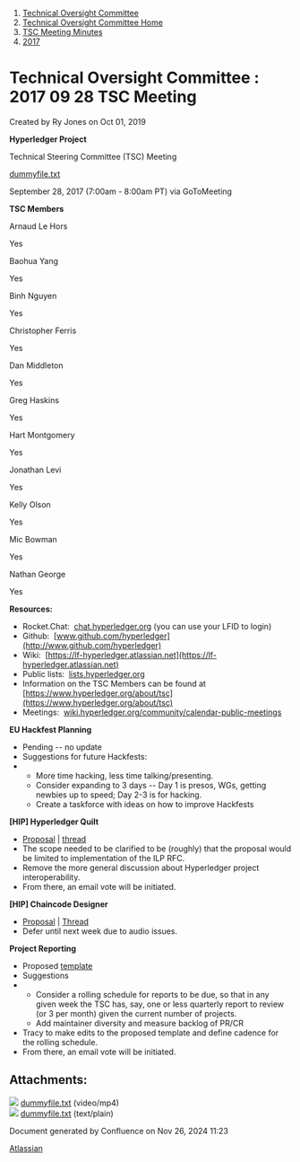 1. [Technical Oversight Committee](index.html)
2. [Technical Oversight Committee Home](Technical-Oversight-Committee-Home_21430274.html)
3. [TSC Meeting Minutes](TSC-Meeting-Minutes_21448544.html)
4. [2017](2017_21448665.html)

# Technical Oversight Committee : 2017 09 28 TSC Meeting

Created by Ry Jones on Oct 01, 2019

**Hyperledger Project**

Technical Steering Committee (TSC) Meeting

[dummyfile.txt](#)

September 28, 2017 (7:00am - 8:00am PT) via GoToMeeting

**TSC Members**

Arnaud Le Hors

Yes

Baohua Yang

Yes

Binh Nguyen

Yes

Christopher Ferris

Yes

Dan Middleton

Yes

Greg Haskins

Yes

Hart Montgomery

Yes

Jonathan Levi

Yes

Kelly Olson

Yes

Mic Bowman

Yes

Nathan George

Yes

**Resources:**

- Rocket.Chat:  [chat.hyperledger.org](http://chat.hyperledger.org/) (you can use your LFID to login)
- Github:  [www.github.com/hyperledger](http://www.github.com/hyperledger)
- Wiki:  [https://lf-hyperledger.atlassian.net](https://lf-hyperledger.atlassian.net)
- Public lists:  [lists.hyperledger.org](http://lists.hyperledger.org)
- Information on the TSC Members can be found at [https://www.hyperledger.org/about/tsc](https://www.hyperledger.org/about/tsc)
- Meetings:  [wiki.hyperledger.org/community/calendar-public-meetings](http://wiki.hyperledger.org/community/calendar-public-meetings)

**EU Hackfest Planning**

- Pending -- no update
- Suggestions for future Hackfests:
- - More time hacking, less time talking/presenting.
  - Consider expanding to 3 days -- Day 1 is presos, WGs, getting newbies up to speed; Day 2-3 is for hacking.
  - Create a taskforce with ideas on how to improve Hackfests

**\[HIP] Hyperledger Quilt**

- [Proposal](https://docs.google.com/document/d/1KVrakb2JsqgMo2aG-QIYl743VHsU9NWYKxy7n-WeXv4/edit) | [thread](https://lists.hyperledger.org/pipermail/hyperledger-tsc/2017-September/001077.html)
- The scope needed to be clarified to be (roughly) that the proposal would be limited to implementation of the ILP RFC.
- Remove the more general discussion about Hyperledger project interoperability.
- From there, an email vote will be initiated.

**\[HIP] Chaincode Designer**

- [Proposal](https://docs.google.com/document/d/1n8gxFOmYxvEI4tHVvp2GtHstMncgIDAT6c3cAu1HcBA/edit?usp=sharing) | [Thread](https://lists.hyperledger.org/pipermail/hyperledger-tsc/2017-September/001115.html)
- Defer until next week due to audio issues.

**Project Reporting**

- Proposed [template](https://lf-hyperledger.atlassian.netgroups/tsc/project-updates/template.txt)
- Suggestions
- - Consider a rolling schedule for reports to be due, so that in any given week the TSC has, say, one or less quarterly report to review (or 3 per month) given the current number of projects.
  - Add maintainer diversity and measure backlog of PR/CR
- Tracy to make edits to the proposed template and define cadence for the rolling schedule.
- From there, an email vote will be initiated.

## Attachments:

![](images/icons/bullet_blue.gif) [dummyfile.txt](attachments/21433338/21457580.txt) (video/mp4)  
![](images/icons/bullet_blue.gif) [dummyfile.txt](attachments/21433338/21448703.txt) (text/plain)

Document generated by Confluence on Nov 26, 2024 11:23

[Atlassian](http://www.atlassian.com/)
